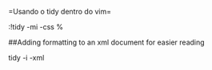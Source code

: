 
 =Usando o tidy dentro do vim=

  :!tidy -mi -css %

##Adding formatting to an xml document for easier reading

  tidy -i -xml <inputfile>
